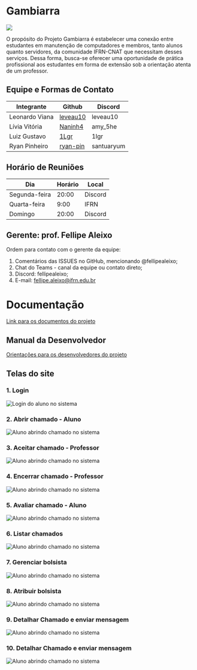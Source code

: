 # Gambiarra

<img src="logo_light.png"/>

O propósito do Projeto Gambiarra é estabelecer uma conexão entre estudantes em manutenção de computadores e membros, tanto alunos quanto servidores, da comunidade IFRN-CNAT que necessitam desses serviços. Dessa forma, busca-se oferecer uma oportunidade de prática profissional aos estudantes em forma de extensão sob a orientação atenta de um professor.

## Equipe e Formas de Contato

| Integrante| Github| Discord |
| ------------- | ------------- | ------------- |
| Leonardo Viana  | [leveau10](https://github.com/leveau10)  | leveau10 |
| Lívia Vitória | [Naninh4](https://github.com/Naninh4)  | amy_5he |
| Luiz Gustavo | [1Lgr](https://github.com/1Lgr)   | 1lgr |
| Ryan Pinheiro | [ryan-pin](https://github.com/ryan-pin)   | santuaryum |


## Horário de Reuniões
| Dia| Horário| Local |
| ------------- | ------------- | ------------- |
|  Segunda-feira | 20:00  | Discord |
|  Quarta-feira | 9:00 | IFRN |
|  Domingo | 20:00  | Discord |

## Gerente: prof. Fellipe Aleixo

Ordem para contato com o gerente da equipe:
1. Comentários das ISSUES no GitHub, mencionando @fellipealeixo;
1. Chat do Teams - canal da equipe ou contato direto;
1. Discord: fellipealeixo;
1. E-mail: fellipe.aleixo@ifrn.edu.br

# Documentação

[Link para os documentos do projeto](doc/documentacao.md)

## Manual da Desenvolvedor

[Orientações para os desenvolvedores do projeto](doc/guia-ds/guia.md)

## Telas do site

### 1. Login

![Login do aluno no sistema](doc/imgs/login.gif)

### 2. Abrir chamado - Aluno

![Aluno abrindo chamado no sistema](doc/imgs/abrir-chamado.gif)

### 3. Aceitar chamado - Professor

![Aluno abrindo chamado no sistema](doc/imgs/aceitar.gif)

### 4. Encerrar chamado - Professor

![Aluno abrindo chamado no sistema](doc/imgs/Encerrar.gif)

### 5. Avaliar chamado - Aluno

![Aluno abrindo chamado no sistema](doc/imgs/avaliar.gif)

### 6. Listar chamados

![Aluno abrindo chamado no sistema](doc/imgs/listagem.gif)

### 7. Gerenciar bolsista

![Aluno abrindo chamado no sistema](doc/imgs/gerenciar-bolsista.gif)

### 8. Atribuir bolsista

![Aluno abrindo chamado no sistema](doc/imgs/atribuir-bolsista.gif)

### 9. Detalhar Chamado e enviar mensagem

![Aluno abrindo chamado no sistema](doc/imgs/detalhar.gif)

### 10. Detalhar Chamado e enviar mensagem

![Aluno abrindo chamado no sistema](doc/imgs/detalhar.gif)

